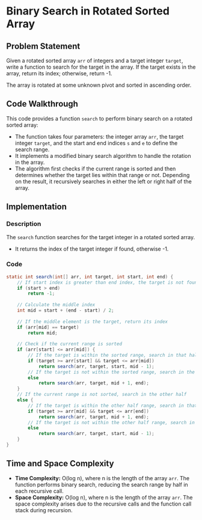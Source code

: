 # Binary Search in Rotated Sorted Array

## Problem Statement

Given a rotated sorted array `arr` of integers and a target integer `target`, write a function to search for the target in the array. If the target exists in the array, return its index; otherwise, return -1.

The array is rotated at some unknown pivot and sorted in ascending order.

## Code Walkthrough

This code provides a function `search` to perform binary search on a rotated sorted array:
- The function takes four parameters: the integer array `arr`, the target integer `target`, and the start and end indices `s` and `e` to define the search range.
- It implements a modified binary search algorithm to handle the rotation in the array.
- The algorithm first checks if the current range is sorted and then determines whether the target lies within that range or not. Depending on the result, it recursively searches in either the left or right half of the array.

## Implementation

### Description

The `search` function searches for the target integer in a rotated sorted array.
- It returns the index of the target integer if found, otherwise -1.

### Code

```java
static int search(int[] arr, int target, int start, int end) {
    // If start index is greater than end index, the target is not found
    if (start > end) 
        return -1;
    
    // Calculate the middle index
    int mid = start + (end - start) / 2;
    
    // If the middle element is the target, return its index
    if (arr[mid] == target) 
        return mid;
    
    // Check if the current range is sorted
    if (arr[start] <= arr[mid]) {
        // If the target is within the sorted range, search in that half
        if (target >= arr[start] && target <= arr[mid]) 
            return search(arr, target, start, mid - 1);
        // If the target is not within the sorted range, search in the other half
        else 
            return search(arr, target, mid + 1, end);
    }
    // If the current range is not sorted, search in the other half
    else {
        // If the target is within the other half range, search in that half
        if (target >= arr[mid] && target <= arr[end]) 
            return search(arr, target, mid + 1, end);
        // If the target is not within the other half range, search in the sorted half
        else 
            return search(arr, target, start, mid - 1);
    }
}
```

## Time and Space Complexity

- **Time Complexity:** O(log n), where n is the length of the array `arr`. The function performs binary search, reducing the search range by half in each recursive call.
- **Space Complexity:** O(log n), where n is the length of the array `arr`. The space complexity arises due to the recursive calls and the function call stack during recursion.